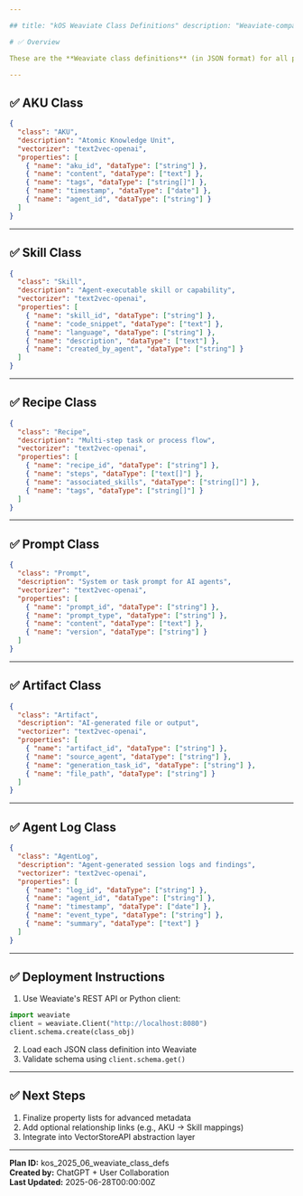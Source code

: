 ```yaml
---

## title: "kOS Weaviate Class Definitions" description: "Weaviate-compatible class schema definitions for all core kOS Knowledge and Memory Storage entities, including AKUs, Skills, Recipes, Prompts, Artifacts, and Agent Logs." type: "technical-specification" status: "active" priority: "critical" created: "2025-06-28T00:00:00Z" version: "1.0.0" tags: ["kOS", "weaviate", "vector-store", "class-definition", "AKU", "skills", "recipes", "artifacts", "logs"]

# ✅ Overview

These are the **Weaviate class definitions** (in JSON format) for all primary kOS entities to be stored in Weaviate as vectorized, semantically searchable objects.

---
```


## ✅ AKU Class

```json
{
  "class": "AKU",
  "description": "Atomic Knowledge Unit",
  "vectorizer": "text2vec-openai",
  "properties": [
    { "name": "aku_id", "dataType": ["string"] },
    { "name": "content", "dataType": ["text"] },
    { "name": "tags", "dataType": ["string[]"] },
    { "name": "timestamp", "dataType": ["date"] },
    { "name": "agent_id", "dataType": ["string"] }
  ]
}
```

---

## ✅ Skill Class

```json
{
  "class": "Skill",
  "description": "Agent-executable skill or capability",
  "vectorizer": "text2vec-openai",
  "properties": [
    { "name": "skill_id", "dataType": ["string"] },
    { "name": "code_snippet", "dataType": ["text"] },
    { "name": "language", "dataType": ["string"] },
    { "name": "description", "dataType": ["text"] },
    { "name": "created_by_agent", "dataType": ["string"] }
  ]
}
```

---

## ✅ Recipe Class

```json
{
  "class": "Recipe",
  "description": "Multi-step task or process flow",
  "vectorizer": "text2vec-openai",
  "properties": [
    { "name": "recipe_id", "dataType": ["string"] },
    { "name": "steps", "dataType": ["text[]"] },
    { "name": "associated_skills", "dataType": ["string[]"] },
    { "name": "tags", "dataType": ["string[]"] }
  ]
}
```

---

## ✅ Prompt Class

```json
{
  "class": "Prompt",
  "description": "System or task prompt for AI agents",
  "vectorizer": "text2vec-openai",
  "properties": [
    { "name": "prompt_id", "dataType": ["string"] },
    { "name": "prompt_type", "dataType": ["string"] },
    { "name": "content", "dataType": ["text"] },
    { "name": "version", "dataType": ["string"] }
  ]
}
```

---

## ✅ Artifact Class

```json
{
  "class": "Artifact",
  "description": "AI-generated file or output",
  "vectorizer": "text2vec-openai",
  "properties": [
    { "name": "artifact_id", "dataType": ["string"] },
    { "name": "source_agent", "dataType": ["string"] },
    { "name": "generation_task_id", "dataType": ["string"] },
    { "name": "file_path", "dataType": ["string"] }
  ]
}
```

---

## ✅ Agent Log Class

```json
{
  "class": "AgentLog",
  "description": "Agent-generated session logs and findings",
  "vectorizer": "text2vec-openai",
  "properties": [
    { "name": "log_id", "dataType": ["string"] },
    { "name": "agent_id", "dataType": ["string"] },
    { "name": "timestamp", "dataType": ["date"] },
    { "name": "event_type", "dataType": ["string"] },
    { "name": "summary", "dataType": ["text"] }
  ]
}
```

---

## ✅ Deployment Instructions

1. Use Weaviate's REST API or Python client:

```python
import weaviate
client = weaviate.Client("http://localhost:8080")
client.schema.create(class_obj)
```

2. Load each JSON class definition into Weaviate
3. Validate schema using `client.schema.get()`

---

## ✅ Next Steps

1. Finalize property lists for advanced metadata
2. Add optional relationship links (e.g., AKU → Skill mappings)
3. Integrate into VectorStoreAPI abstraction layer

---

**Plan ID:** kos\_2025\_06\_weaviate\_class\_defs\
**Created by:** ChatGPT + User Collaboration\
**Last Updated:** 2025-06-28T00:00:00Z

